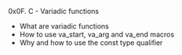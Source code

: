 0x0F. C - Variadic functions

- What are variadic functions
- How to use va_start, va_arg and va_end macros
- Why and how to use the const type qualifier

